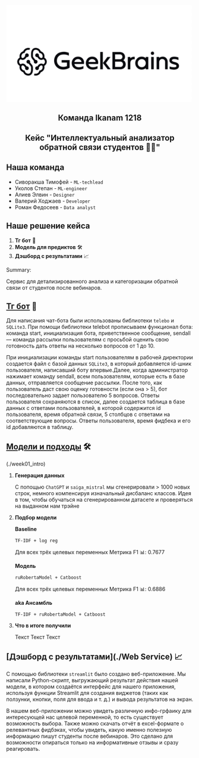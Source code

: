 <p align="center">
    <img src="./logo.jpg" alt="Логотип проекта" width="500" style="display: inline-block; vertical-align: middle; margin-right: 10px;"/>  <br/>
     <H2 align="center">Команда Ikanam 1218</H2> 
    <H2 align="center">Кейс "Интеллектуальный анализатор обратной связи студентов 🙋‍♂"</H2> 
</p>

## Наша команда 
- Сиворакша Тимофей -  `ML-techlead`
- Уколов Степан -  `ML-engineer`
- Алиев Элвин -  `Designer`
- Валерий Ходжаев -  `Developer`
- Роман Федосеев -  `Data analyst`


## Наше решение кейса


1. __Тг бот__ 💬
2. __Модель для предиктов__ 🛠️
3. __Дэшборд с результатами__ 📈

Summary:

Сервис для детализированного анализа и категоризации обратной связи от студентов после вебинаров.

## [Тг бот](./telegram_bot) 💬

Для написания чат-бота были использованы библиотеки `telebo` и `SQLite3`. При помощи библиотеки telebot прописываем функционал бота: команда start, инициализация бота, приветственное сообщение, sendall — команда рассылки пользователям с просьбой оценить свою готовность дать ответы на несколько вопросов от 1 до 10.

При инициализации команды start пользователям в рабочей директории создается файл с базой данных `SQLite3`, в который добавляется id-шник пользователя, написавший боту впервые.Далее, когда администратор нажимает команду sendall, всем пользователям, которые есть в базе данных, отправляется сообщение рассылки.
После того, как пользователь даст свою оценку готовности (если она > 5), бот последовательно задает пользователю 5 вопросов. Ответы пользователя сохраняются в список, далее создается таблица в базе данных с ответами пользователей, в которой содержится id пользователя, время обратной связи, 5 столбцов с ответами на соответствующие вопросы. Ответы пользователя, время фидбека и его id добавляются в таблицу.

## [Модели и подходы](./models) 🛠️
(./week01_intro)

1. __Генерация данных__
   
    С попощью `ChatGPT` и `saiga_mistral` мы сгенерировали > 1000 новых строк, немного компенсируя изначальный дисбаланс классов. Идея в том, чтобы обучаться на сгенерированном датасете и проверяться на выданном нам трэйне
   
2. __Подбор модели__

   __Baseline__
   ```
   TF-IDF + log reg 
   ```
   Для всех трёх целевых переменных
   Метрика F1 📊: 0.7677

   __Модель__
   ```
   ruRobertaModel + Catboost
   ```
   Для всех трёх целевых переменных
   Метрика F1 📊: 0.6886

   __aka Ансамбль__
   ```
   TF-IDF + ruRobertaModel + Catboost
   ```

   

 
5. __Что в итоге получили__

   Текст Текст Текст

## [Дэшборд с результатами](./Web Service) 📈

С помощью библиотеки `streamlit` было создано веб-приложение. Мы написали Python-скрипт, выгружающий результат действия нашей модели, в котором создаётся интерфейс для нашего приложения, используя функции Streamlit для создания виджетов (таких как ползунки, кнопки, поля для ввода и т. д.) и вывода результатов на экран.

В нашем веб-приложении можно увидеть различную инфо-грфаику для интересующей нас целевой переменной, то есть существует возможность выбора. Также можно скачать отчёт в excel-формате о релевантных фидбэках, чтобы увидеть, какую именно полезную информацию пишут студенты после вебинаров. Это сделано для возможности опираться только на информативные отзывы и сразу реагировать.
